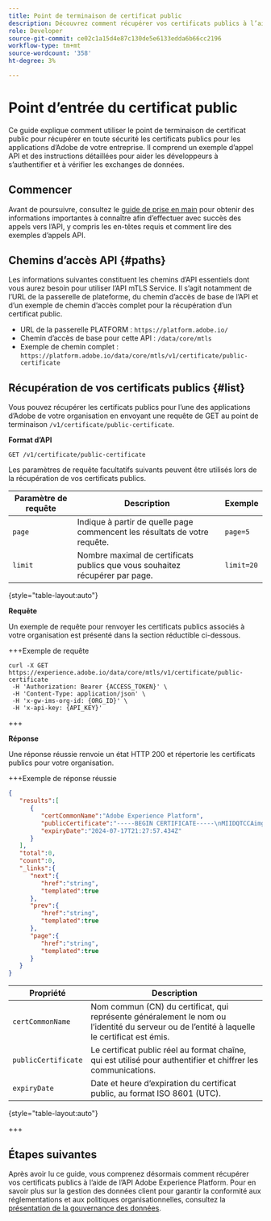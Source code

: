 ```yaml
---
title: Point de terminaison de certificat public
description: Découvrez comment récupérer vos certificats publics à l’aide du point de terminaison /public-certificate de l’API du service MTLS.
role: Developer
source-git-commit: ce02c1a15d4e87c130de5e6133edda6b66cc2196
workflow-type: tm+mt
source-wordcount: '358'
ht-degree: 3%

---
```


# Point d’entrée du certificat public

Ce guide explique comment utiliser le point de terminaison de certificat public pour récupérer en toute sécurité les certificats publics pour les applications d’Adobe de votre entreprise. Il comprend un exemple d’appel API et des instructions détaillées pour aider les développeurs à s’authentifier et à vérifier les exchanges de données.

## Commencer

Avant de poursuivre, consultez le [guide de prise en main](./getting-started.md) pour obtenir des informations importantes à connaître afin d’effectuer avec succès des appels vers l’API, y compris les en-têtes requis et comment lire des exemples d’appels API.

## Chemins d’accès API {#paths}

Les informations suivantes constituent les chemins d’API essentiels dont vous aurez besoin pour utiliser l’API mTLS Service. Il s’agit notamment de l’URL de la passerelle de plateforme, du chemin d’accès de base de l’API et d’un exemple de chemin d’accès complet pour la récupération d’un certificat public.

- URL de la passerelle PLATFORM : `https://platform.adobe.io/`
- Chemin d’accès de base pour cette API : `/data/core/mtls`
- Exemple de chemin complet : `https://platform.adobe.io/data/core/mtls/v1/certificate/public-certificate`

## Récupération de vos certificats publics {#list}

Vous pouvez récupérer les certificats publics pour l’une des applications d’Adobe de votre organisation en envoyant une requête de GET au point de terminaison `/v1/certificate/public-certificate`.

**Format d’API**

```http
GET /v1/certificate/public-certificate
```

Les paramètres de requête facultatifs suivants peuvent être utilisés lors de la récupération de vos certificats publics.

| Paramètre de requête | Description | Exemple |
| --------------- | ----------- | ------- |
| `page` | Indique à partir de quelle page commencent les résultats de votre requête. | `page=5` |
| `limit` | Nombre maximal de certificats publics que vous souhaitez récupérer par page. | `limit=20` |

{style="table-layout:auto"}

**Requête**

Un exemple de requête pour renvoyer les certificats publics associés à votre organisation est présenté dans la section réductible ci-dessous.

+++Exemple de requête

```shell
curl -X GET https://experience.adobe.io/data/core/mtls/v1/certificate/public-certificate
 -H 'Authorization: Bearer {ACCESS_TOKEN}' \
 -H 'Content-Type: application/json' \
 -H 'x-gw-ims-org-id: {ORG_ID}' \
 -H 'x-api-key: {API_KEY}' 
```

+++

**Réponse**

Une réponse réussie renvoie un état HTTP 200 et répertorie les certificats publics pour votre organisation.

+++Exemple de réponse réussie

```json
{
   "results":[
      {
         "certCommonName":"Adobe Experience Platform",
         "publicCertificate":"-----BEGIN CERTIFICATE-----\nMIIDQTCCAimgAwIBAgITBmyfACAfma......KJY5u89CjAwj\n-----END CERTIFICATE-----",
         "expiryDate":"2024-07-17T21:27:57.434Z"
      }
   ],
   "total":0,
   "count":0,
   "_links":{
      "next":{
         "href":"string",
         "templated":true
      },
      "prev":{
         "href":"string",
         "templated":true
      },
      "page":{
         "href":"string",
         "templated":true
      }
   }
}
```

| Propriété | Description |
| --- | --- |
| `certCommonName` | Nom commun (CN) du certificat, qui représente généralement le nom ou l’identité du serveur ou de l’entité à laquelle le certificat est émis. |
| `publicCertificate` | Le certificat public réel au format chaîne, qui est utilisé pour authentifier et chiffrer les communications. |
| `expiryDate` | Date et heure d’expiration du certificat public, au format ISO 8601 (UTC). |

{style="table-layout:auto"}

+++

## Étapes suivantes

Après avoir lu ce guide, vous comprenez désormais comment récupérer vos certificats publics à l’aide de l’API Adobe Experience Platform. Pour en savoir plus sur la gestion des données client pour garantir la conformité aux réglementations et aux politiques organisationnelles, consultez la [présentation de la gouvernance des données](../home.md).

<!-- To test this API call, navigate to the [MTLS API reference page]() to interact with the Experience Platform API endpoints. -->

<!-- Add link after developer page is live -->

